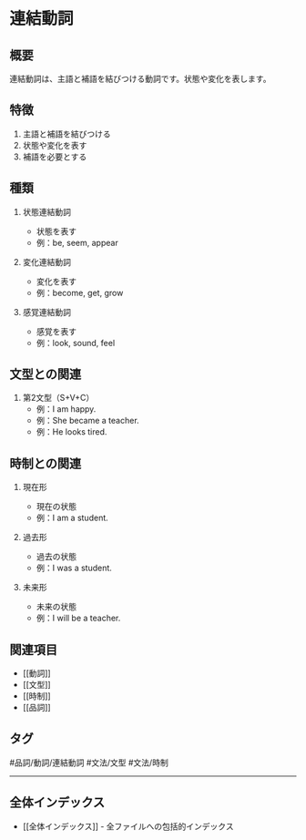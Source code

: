 ﻿# 連結動詞

## 概要
連結動詞は、主語と補語を結びつける動詞です。状態や変化を表します。

## 特徴
1. 主語と補語を結びつける
2. 状態や変化を表す
3. 補語を必要とする

## 種類
1. 状態連結動詞
   - 状態を表す
   - 例：be, seem, appear

2. 変化連結動詞
   - 変化を表す
   - 例：become, get, grow

3. 感覚連結動詞
   - 感覚を表す
   - 例：look, sound, feel

## 文型との関連
1. 第2文型（S+V+C）
   - 例：I am happy.
   - 例：She became a teacher.
   - 例：He looks tired.

## 時制との関連
1. 現在形
   - 現在の状態
   - 例：I am a student.

2. 過去形
   - 過去の状態
   - 例：I was a student.

3. 未来形
   - 未来の状態
   - 例：I will be a teacher.

## 関連項目
- [[動詞]]
- [[文型]]
- [[時制]]
- [[品詞]]

## タグ
#品詞/動詞/連結動詞
#文法/文型
#文法/時制

---

## 全体インデックス
- [[全体インデックス]] - 全ファイルへの包括的インデックス 